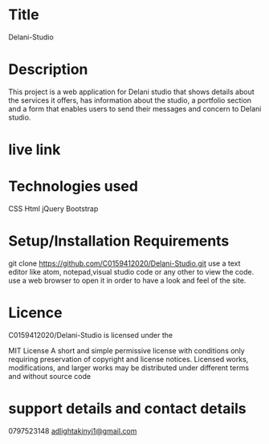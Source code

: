 # Title
Delani-Studio
# Description
This project is a web application for Delani studio that shows details about the services it offers, has information about the studio, a portfolio section and a form that enables users to send their messages and concern to Delani studio.
# live link

# Technologies used
CSS
Html
jQuery
Bootstrap
# Setup/Installation Requirements
git clone https://github.com/C0159412020/Delani-Studio.git
use a text editor like atom, notepad,visual studio code or any other to view the code.
use a web browser to open it in order to have a look and feel of the site.
# Licence
C0159412020/Delani-Studio is licensed under the

MIT License
A short and simple permissive license with conditions only requiring preservation of copyright and license notices. Licensed works, modifications, and larger works may be distributed under different terms and without source code
# support details and contact details
0797523148
adlightakinyi1@gmail.com




